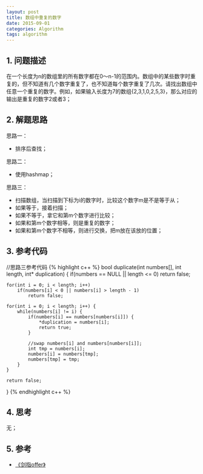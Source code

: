 ```yaml
---
layout: post
title: 数组中重复的数字
date: 2015-09-01
categories: Algorithm
tags: algorithm
---
```


## 1. 问题描述

在一个长度为n的数组里的所有数字都在0～n-1的范围内。数组中的某些数字时重复的，但不知道有几个数字重复了，也不知道每个数字重复了几次。请找出数组中任意一个重复的数字。例如，如果输入长度为7的数组{2,3,1,0,2,5,3}，那么对应的输出是重复的数字2或者3；

## 2. 解题思路

思路一：

- 排序后查找；

思路二：

- 使用hashmap；

思路三：

- 扫描数组，当扫描到下标为i的数字时，比较这个数字m是不是等于从；
- 如果等于，接着扫描；
- 如果不等于，拿它和第m个数字进行比较；
- 如果和第m个数字相等，则是重复的数字；
- 如果和第m个数字不相等，则进行交换，把m放在该放的位置；

## 3. 参考代码

//思路三参考代码
{% highlight c++ %}
bool duplicate(int numbers[], int length, int* duplication) {
	if(numbers == NULL || length <= 0)
		return false;

	for(int i = 0; i < length; i++) 
		if(numbers[i] < 0 || numbers[i] > length - 1)
			return false;

	for(int i = 0; i < length; i++) {
		while(numbers[i] != i) {
			if(numbers[i] == numbers[numbers[i]]) {
				*duplication = numbers[i];
				return true;
			}

			//swap numbers[i] and numbers[numbers[i]];
			int tmp = numbers[i];
			numbers[i] = numbers[tmp];
			numbers[tmp] = tmp;
		}
	}

	return false;
}
{% endhighlight c++ %}

## 4. 思考

无；

## 5. 参考

- [《剑指offer》](http://www.broadview.com.cn/#book/bookdetail/bookDetailAll.jsp?book_id=12c9bc27-a944-11e4-9c0a-005056c00008&isbn=978-7-121-23245-9)